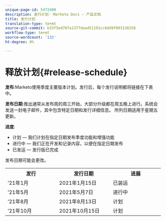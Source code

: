 ```yaml
---
unique-page-id: 5472490
description: 发行计划- Marketo Docs — 产品文档
title: 发行计划
translation-type: tm+mt
source-git-commit: b33f5ed707a1377daad51191cc6dd9f093138258
workflow-type: tm+mt
source-wordcount: '132'
ht-degree: 0%

---
```



# 释放计划{#release-schedule}

**发布**:Marketo使用季度主要版本计划。发行后，每个发行说明都将链接在下表中。

**发布日期**:推出通常从发布周的周三开始，大部分升级都在周五晚上进行。系统会发送一封电子邮件，其中包含特定日期和发行详细信息。 所列日期适用于星期五更新。

**进度**:

* 计划 — 我们计划在指定日期发布季度功能和增强功能
* 进行中 — 我们正在开发和记录内容，以便在指定日期发布
* 已发运 — 发行版已完成

发布日期可能会更改。

<table> 
 <colgroup> 
  <col> 
  <col> 
  <col> 
 </colgroup> 
 <tbody> 
  <tr> 
   <th width="250px">发行</th> 
   <th width="250px">发行日期</th> 
   <th width="250px">进展</th> 
  </tr> 
  <tr> 
   <td colspan="1">’21年1月</td> 
   <td colspan="1">2021年1月15日</td> 
   <td colspan="1">已装运</td> 
  </tr> 
  <tr> 
   <td colspan="1">’21年5月</td> 
   <td colspan="1">2021年5月7日</td> 
   <td colspan="1">进行中</td> 
  </tr> 
  <tr> 
   <td colspan="1">’21年8月</td> 
   <td colspan="1">2021年8月13日</td> 
   <td colspan="1">计划</td> 
  </tr> 
  <tr> 
   <td colspan="1">’21年10月</td> 
   <td colspan="1">2021年10月15日</td> 
   <td colspan="1">计划</td> 
  </tr> 
 </tbody> 
</table>
